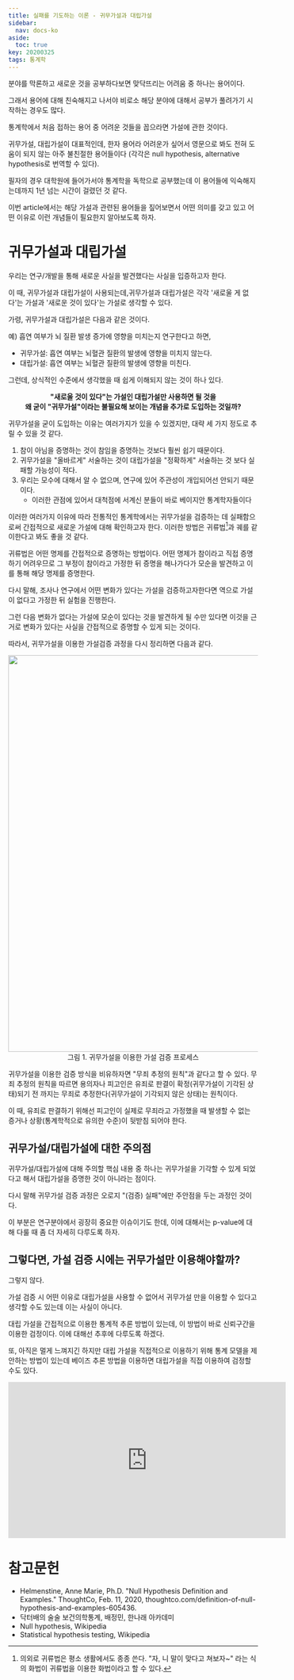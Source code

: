 ```yaml
---
title: 실패를 기도하는 이론 - 귀무가설과 대립가설
sidebar:
  nav: docs-ko
aside:
  toc: true
key: 20200325
tags: 통계학
---
```


분야를 막론하고 새로운 것을 공부하다보면 맞닥뜨리는 어려움 중 하나는 용어이다.

그래서 용어에 대해 친숙해지고 나서야 비로소 해당 분야에 대해서 공부가 풀려가기 시작하는 경우도 많다.

통계학에서 처음 접하는 용어 중 어려운 것들을 꼽으라면 가설에 관한 것이다.

귀무가설, 대립가설이 대표적인데, 한자 용어라 어려운가 싶어서 영문으로 봐도 전혀 도움이 되지 않는 아주 불친절한 용어들이다 (각각은 null hypothesis, alternative hypothesis로 번역할 수 있다).

필자의 경우 대학원에 들어가서야 통계학을 독학으로 공부했는데 이 용어들에 익숙해지는데까지 1년 넘는 시간이 걸렸던 것 같다.

이번 article에서는 해당 가설과 관련된 용어들을 짚어보면서 어떤 의미를 갖고 있고 어떤 이유로 이런 개념들이 필요한지 알아보도록 하자.

# 귀무가설과 대립가설

우리는 연구/개발을 통해 새로운 사실을 발견했다는 사실을 입증하고자 한다. 

이 때, 귀무가설과 대립가설이 사용되는데,귀무가설과 대립가설은 각각 '새로울 게 없다'는 가설과 '새로운 것이 있다'는 가설로 생각할 수 있다.

가령, 귀무가설과 대립가설은 다음과 같은 것이다.

예) 흡연 여부가 뇌 질환 발생 증가에 영향을 미치는지 연구한다고 하면,

* 귀무가설: 흡연 여부는 뇌혈관 질환의 발생에 영향을 미치지 않는다.
* 대립가설: 흡연 여부는 뇌혈관 질환의 발생에 영향을 미친다.

그런데, 상식적인 수준에서 생각했을 때 쉽게 이해되지 않는 것이 하나 있다.

<p align = "center"> <b>"새로울 것이 있다"는 가설인 대립가설만 사용하면 될 것을 <br>왜 굳이 "귀무가설"이라는 불필요해 보이는 개념을 추가로 도입하는 것일까?</b></p>

귀무가설을 굳이 도입하는 이유는 여러가지가 있을 수 있겠지만, 대략 세 가지 정도로 추릴 수 있을 것 같다.

1. 참이 아님을 증명하는 것이 참임을 증명하는 것보다 훨씬 쉽기 때문이다.
2. 귀무가설을 "올바르게" 서술하는 것이 대립가설을 "정확하게" 서술하는 것 보다 실패할 가능성이 적다.
3. 우리는 모수에 대해서 알 수 없으며, 연구에 있어 주관성이 개입되어선 안되기 때문이다.
   * 이러한 관점에 있어서 대척점에 서계신 분들이 바로 베이지안 통계학자들이다

이러한 여러가지 이유에 따라 전통적인 통계학에서는 귀무가설을 검증하는 데 실패함으로써 간접적으로 새로운 가설에 대해 확인하고자 한다. 이러한 방법은 귀류법[^1]과 궤를 같이한다고 봐도 좋을 것 같다.

귀류법은 어떤 명제를 간접적으로 증명하는 방법이다. 어떤 명제가 참이라고 직접 증명하기 어려우므로 그 부정이 참이라고 가정한 뒤 증명을 해나가다가 모순을 발견하고 이를 통해 해당 명제를 증명한다. 

[^1]: 의외로 귀류법은 평소 생활에서도 종종 쓴다. "자, 니 말이 맞다고 쳐보자~" 라는 식의 화법이 귀류법을 이용한 화법이라고 할 수 있다.

다시 말해, 조사나 연구에서 어떤 변화가 있다는 가설을 검증하고자한다면 역으로 가설이 없다고 가정한 뒤 실험을 진행한다.

그런 다음 변화가 없다는 가설에 모순이 있다는 것을 발견하게 될 수만 있다면 이것을 근거로 변화가 있다는 사실을 간접적으로 증명할 수 있게 되는 것이다.

따라서, 귀무가설을 이용한 가설검증 과정을 다시 정리하면 다음과 같다.

<p align = "center">
    <img width = "800" src = "https://raw.githubusercontent.com/angeloyeo/angeloyeo.github.io/master/pics/2020-03-25-hypothesis/pic1.png"><br>
    그림 1. 귀무가설을 이용한 가설 검증 프로세스
</p>

귀무가설을 이용한 검증 방식을 비유하자면 "무죄 추정의 원칙"과 같다고 할 수 있다. 무죄 추정의 원칙을 따르면 용의자나 피고인은 유죄로 판결이 확정(귀무가설이 기각된 상태)되기 전 까지는 무죄로 추정한다(귀무가설이 기각되지 않은 상태)는 원칙이다. 

이 때, 유죄로 판결하기 위해선 피고인이 실제로 무죄라고 가정했을 때 발생할 수 없는 증거나 상황(통계학적으로 유의한 수준)이 뒷받침 되어야 한다.

## 귀무가설/대립가설에 대한 주의점

귀무가설/대립가설에 대해 주의할 핵심 내용 중 하나는 귀무가설을 기각할 수 있게 되었다고 해서 대립가설을 증명한 것이 아니라는 점이다. 

다시 말해 귀무가설 검증 과정은 오로지 "(검증) 실패"에만 주안점을 두는 과정인 것이다.

이 부분은 연구분야에서 굉장히 중요한 이슈이기도 한데, 이에 대해서는 p-value에 대해 다룰 때 좀 더 자세히 다루도록 하자.

## 그렇다면, 가설 검증 시에는 귀무가설만 이용해야할까?

그렇지 않다.

가설 검증 시 어떤 이유로 대립가설을 사용할 수 없어서 귀무가설 만을 이용할 수 있다고 생각할 수도 있는데 이는 사실이 아니다.

대립 가설을 간접적으로 이용한 통계적 추론 방법이 있는데, 이 방법이 바로 신뢰구간을 이용한 검정이다. 이에 대해선 추후에 다루도록 하겠다.

또, 아직은 멀게 느껴지긴 하지만 대립 가설을 직접적으로 이용하기 위해 통계 모델을 제안하는 방법이 있는데 베이즈 추론 방법을 이용하면 대립가설을 직접 이용하여 검정할 수도 있다.

<p align = "center">
<iframe width="560" height="315" src="https://www.youtube.com/embed/P7Y1Dg9U64g" frameborder="0" allow="accelerometer; autoplay; encrypted-media; gyroscope; picture-in-picture" allowfullscreen></iframe>
</p>

# 참고문헌

* Helmenstine, Anne Marie, Ph.D. "Null Hypothesis Definition and Examples." ThoughtCo, Feb. 11, 2020, thoughtco.com/definition-of-null-hypothesis-and-examples-605436.
* 닥터배의 술술 보건의학통계, 배정민, 한나래 아카데미
* Null hypothesis, Wikipedia
* Statistical hypothesis testing, Wikipedia
